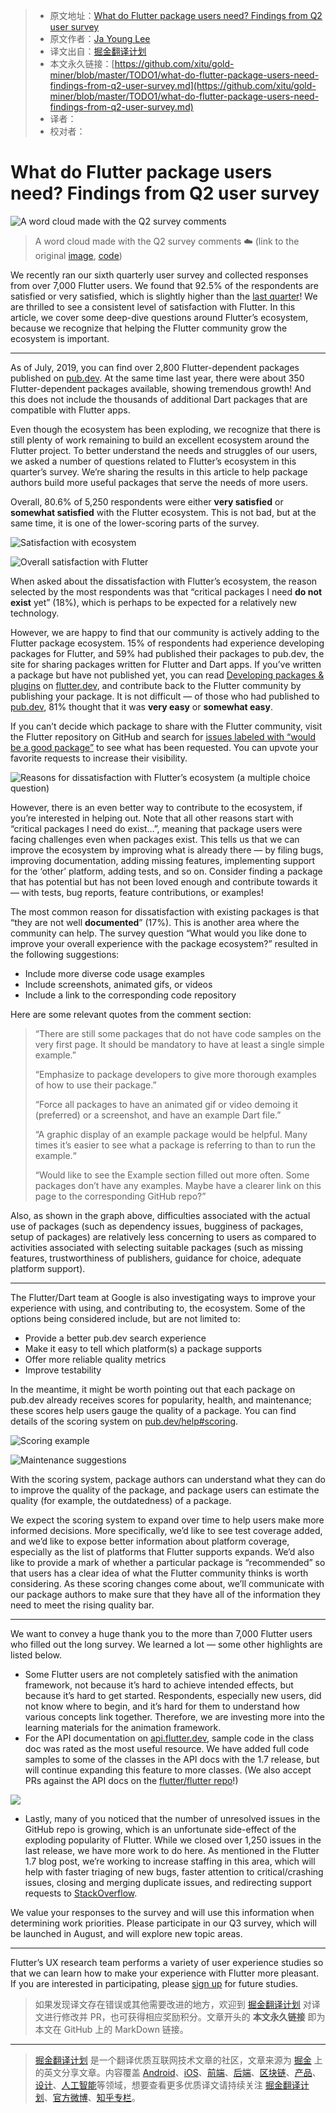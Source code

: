 > * 原文地址：[What do Flutter package users need? Findings from Q2 user survey](https://medium.com/flutter/what-do-flutter-package-users-need-6ecba57ed1d6)
> * 原文作者：[Ja Young Lee](https://medium.com/@jayoung.lee)
> * 译文出自：[掘金翻译计划](https://github.com/xitu/gold-miner)
> * 本文永久链接：[https://github.com/xitu/gold-miner/blob/master/TODO1/what-do-flutter-package-users-need-findings-from-q2-user-survey.md](https://github.com/xitu/gold-miner/blob/master/TODO1/what-do-flutter-package-users-need-findings-from-q2-user-survey.md)
> * 译者：
> * 校对者：

# What do Flutter package users need? Findings from Q2 user survey

![A word cloud made with the Q2 survey comments](https://cdn-images-1.medium.com/max/3200/0*JGPtcSX7QYbN8Dvn)

> A word cloud made with the Q2 survey comments ☁️ (link to the original [image](https://raw.githubusercontent.com/timsneath/wordcloud_flutter/master/flutter_wordcloud.png), [code](https://github.com/timsneath/wordcloud_flutter))

We recently ran our sixth quarterly user survey and collected responses from over 7,000 Flutter users. We found that 92.5% of the respondents are satisfied or very satisfied, which is slightly higher than the [last quarter](https://medium.com/flutter/insights-from-flutters-first-user-survey-of-2019-3659b02303a5)! We are thrilled to see a consistent level of satisfaction with Flutter. In this article, we cover some deep-dive questions around Flutter’s ecosystem, because we recognize that helping the Flutter community grow the ecosystem is important.

---

As of July, 2019, you can find over 2,800 Flutter-dependent packages published on [pub.dev](https://pub.dev). At the same time last year, there were about 350 Flutter-dependent packages available, showing tremendous growth! And this does not include the thousands of additional Dart packages that are compatible with Flutter apps.

Even though the ecosystem has been exploding, we recognize that there is still plenty of work remaining to build an excellent ecosystem around the Flutter project. To better understand the needs and struggles of our users, we asked a number of questions related to Flutter’s ecosystem in this quarter’s survey. We’re sharing the results in this article to help package authors build more useful packages that serve the needs of more users.

Overall, 80.6% of 5,250 respondents were either **very satisfied** or **somewhat satisfied** with the Flutter ecosystem. This is not bad, but at the same time, it is one of the lower-scoring parts of the survey.

![Satisfaction with ecosystem](https://cdn-images-1.medium.com/max/2400/0*MjrAD-ZGebXA-xaX)

![Overall satisfaction with Flutter](https://cdn-images-1.medium.com/max/2400/0*LDgXRVH9t_ZteWDV)

When asked about the dissatisfaction with Flutter’s ecosystem, the reason selected by the most respondents was that “critical packages I need **do not exist** yet” (18%), which is perhaps to be expected for a relatively new technology.

However, we are happy to find that our community is actively adding to the Flutter package ecosystem. 15% of respondents had experience developing packages for Flutter, and 59% had published their packages to pub.dev, the site for sharing packages written for Flutter and Dart apps. If you’ve written a package but have not published yet, you can read [Developing packages & plugins](https://flutter.dev/docs/development/packages-and-plugins/developing-packages) on [flutter.dev](http://flutter.dev), and contribute back to the Flutter community by publishing your package. It is not difficult — of those who had published to [pub.dev](http://pub.dev), 81% thought that it was **very easy** or **somewhat easy**.

If you can’t decide which package to share with the Flutter community, visit the Flutter repository on GitHub and search for [issues labeled with “would be a good package”](https://github.com/flutter/flutter/issues?q=is%3Aopen+is%3Aissue+label%3A%22would+be+a+good+package%22+sort%3Areactions-%2B1-desc) to see what has been requested. You can upvote your favorite requests to increase their visibility.

![Reasons for dissatisfaction with Flutter’s ecosystem (a multiple choice question)](https://cdn-images-1.medium.com/max/3200/0*UdtJOiVqBwXOmDl_)

However, there is an even better way to contribute to the ecosystem, if you’re interested in helping out. Note that all other reasons start with “critical packages I need do exist…”, meaning that package users were facing challenges even when packages exist. This tells us that we can improve the ecosystem by improving what is already there — by filing bugs, improving documentation, adding missing features, implementing support for the ‘other’ platform, adding tests, and so on. Consider finding a package that has potential but has not been loved enough and contribute towards it — with tests, bug reports, feature contributions, or examples!

The most common reason for dissatisfaction with existing packages is that “they are not well **documented**” (17%). This is another area where the community can help. The survey question “What would you like done to improve your overall experience with the package ecosystem?” resulted in the following suggestions:

* Include more diverse code usage examples
* Include screenshots, animated gifs, or videos
* Include a link to the corresponding code repository

Here are some relevant quotes from the comment section:

> “There are still some packages that do not have code samples on the very first page. It should be mandatory to have at least a single simple example.”
>
> “Emphasize to package developers to give more thorough examples of how to use their package.”
>
> “Force all packages to have an animated gif or video demoing it (preferred) or a screenshot, and have an example Dart file.”
>
> “A graphic display of an example package would be helpful. Many times it’s easier to see what a package is referring to than to run the example.“
>
> “Would like to see the Example section filled out more often. Some packages don’t have any examples. Maybe have a clearer link on this page to the corresponding GitHub repo?”

Also, as shown in the graph above, difficulties associated with the actual use of packages (such as dependency issues, bugginess of packages, setup of packages) are relatively less concerning to users as compared to activities associated with selecting suitable packages (such as missing features, trustworthiness of publishers, guidance for choice, adequate platform support).

---

The Flutter/Dart team at Google is also investigating ways to improve your experience with using, and contributing to, the ecosystem. Some of the options being considered include, but are not limited to:

* Provide a better pub.dev search experience
* Make it easy to tell which platform(s) a package supports
* Offer more reliable quality metrics
* Improve testability

In the meantime, it might be worth pointing out that each package on pub.dev already receives scores for popularity, health, and maintenance; these scores help users gauge the quality of a package. You can find details of the scoring system on [pub.dev/help#scoring](https://pub.dev/help#scoring).

![Scoring example](https://cdn-images-1.medium.com/max/2000/0*DSPe0z8OcY1Dzlet)

![Maintenance suggestions](https://cdn-images-1.medium.com/max/2000/0*Kxtw9kjb1h_6DTAK)

With the scoring system, package authors can understand what they can do to improve the quality of the package, and package users can estimate the quality (for example, the outdatedness) of a package.

We expect the scoring system to expand over time to help users make more informed decisions. More specifically, we’d like to see test coverage added, and we’d like to expose better information about platform coverage, especially as the list of platforms that Flutter supports expands. We’d also like to provide a mark of whether a particular package is “recommended” so that users has a clear idea of what the Flutter community thinks is worth considering. As these scoring changes come about, we’ll communicate with our package authors to make sure that they have all of the information they need to meet the rising quality bar.

---

We want to convey a huge thank you to the more than 7,000 Flutter users who filled out the long survey. We learned a lot — some other highlights are listed below.

* Some Flutter users are not completely satisfied with the animation framework, not because it’s hard to achieve intended effects, but because it’s hard to get started. Respondents, especially new users, did not know where to begin, and it’s hard for them to understand how various concepts link together. Therefore, we are investing more into the learning materials for the animation framework.
* For the API documentation on [api.flutter.dev](http://api.flutter.dev), sample code in the class doc was rated as the most useful resource. We have added full code samples to some of the classes in the API docs with the 1.7 release, but will continue expanding this feature to more classes. (We also accept PRs against the API docs on the [flutter/flutter repo](https://github.com/flutter/flutter/labels/d%3A%20api%20docs)!)

![](https://cdn-images-1.medium.com/max/3200/0*PceEjhOlGlSQw1oK)

* Lastly, many of you noticed that the number of unresolved issues in the GitHub repo is growing, which is an unfortunate side-effect of the exploding popularity of Flutter. While we closed over 1,250 issues in the last release, we have more work to do here. As mentioned in the Flutter 1.7 blog post, we’re working to increase staffing in this area, which will help with faster triaging of new bugs, faster attention to critical/crashing issues, closing and merging duplicate issues, and redirecting support requests to [StackOverflow](https://stackoverflow.com/questions/tagged/flutter).

We value your responses to the survey and will use this information when determining work priorities. Please participate in our Q3 survey, which will be launched in August, and will explore new topic areas.

---

Flutter’s UX research team performs a variety of user experience studies so that we can learn how to make your experience with Flutter more pleasant. If you are interested in participating, please [sign up](http://flutter.dev/research-signup) for future studies.

> 如果发现译文存在错误或其他需要改进的地方，欢迎到 [掘金翻译计划](https://github.com/xitu/gold-miner) 对译文进行修改并 PR，也可获得相应奖励积分。文章开头的 **本文永久链接** 即为本文在 GitHub 上的 MarkDown 链接。

---

> [掘金翻译计划](https://github.com/xitu/gold-miner) 是一个翻译优质互联网技术文章的社区，文章来源为 [掘金](https://juejin.im) 上的英文分享文章。内容覆盖 [Android](https://github.com/xitu/gold-miner#android)、[iOS](https://github.com/xitu/gold-miner#ios)、[前端](https://github.com/xitu/gold-miner#前端)、[后端](https://github.com/xitu/gold-miner#后端)、[区块链](https://github.com/xitu/gold-miner#区块链)、[产品](https://github.com/xitu/gold-miner#产品)、[设计](https://github.com/xitu/gold-miner#设计)、[人工智能](https://github.com/xitu/gold-miner#人工智能)等领域，想要查看更多优质译文请持续关注 [掘金翻译计划](https://github.com/xitu/gold-miner)、[官方微博](http://weibo.com/juejinfanyi)、[知乎专栏](https://zhuanlan.zhihu.com/juejinfanyi)。
